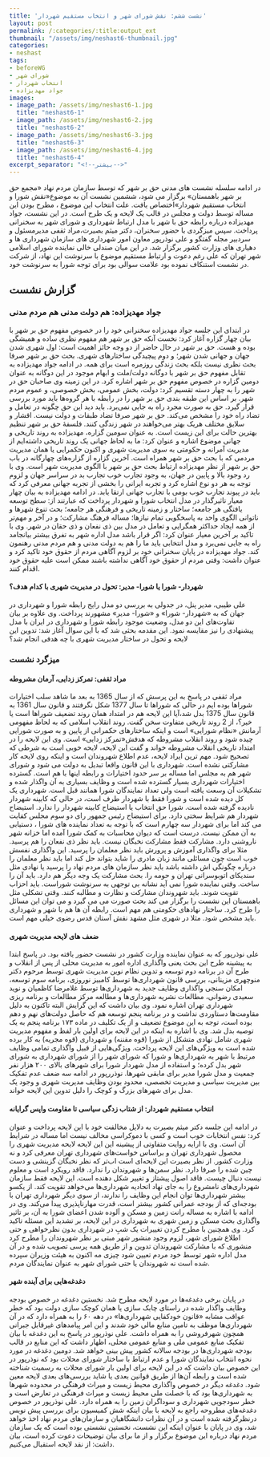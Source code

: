 ```yaml
---
title: 'نشست ششم: نقش شورای شهر و انتخاب مستقیم شهردار'
layout: post
permalink: /:categories/:title:output_ext
thumbnail: "/assets/img/neshast6-thumbnail.jpg"
categories:
- neshast
tags:
- beforeWG
- شورای شهر
- انتخاب شهردار
- جواد مهدیزاده
images:
- image_path: /assets/img/neshast6-1.jpg
  title: "neshast6-1"
- image_path: /assets/img/neshast6-2.jpg
  title: "neshast6-2"
- image_path: /assets/img/neshast6-3.jpg
  title: "neshast6-3"
- image_path: /assets/img/neshast6-4.jpg
  title: "neshast6-4"
excerpt_separator: "<!--بیشتر-->"
---
```


در ادامه سلسله نشست های مدنی حق بر شهر که توسط سازمان مردم نهاد «مجمع حق بر شهر باهمستان» برگزار می شود، ششمین نشست آن به موضوع«نقش شورا و انتخاب مستقیم شهردار»­اختصاص یافت. علت انتخاب این موضوع ، مطرح بودن این مساله توسط دولت و مجلس در قالب یک لایحه و یک طرح است. در این نشست، جواد مهدیزاده درباره رابطه حق با شهر با مدل ارتباط شهرداری و شورای شهر به سخنرانی پرداخت. سپس میزگردی با حضور سخنران، دکتر میثم بصیرت،مراد ثقفی مدیرمسئول و سردبیر مجله گفتگو و علی نوذرپور معاون امور شهرداری های سازمان شهرداری ها و دهیاری های وزارت کشور برگزار شد. در این میان صندلی خالی نماینده شورای اسلامی شهر تهران که علی رغم دعوت و ارتباط مستقیم موضوع با سرنوشت این نهاد، از شرکت در نشست استنکاف نموده بود علامت سوالی بود برای توجه شورا به سرنوشت خود.
## گزارش نشست
### جواد مهدیزاده: هم دولت مدنی هم مردم مدنی
در ابتدای این جلسه جواد مهدیزاده سخنرانی خود را در خصوص مفهوم حق بر شهر با بیان چهار گزاره آغاز کرد: نخست آنکه حق بر شهر هم مفهوم نظری ساده و همیشگی بوده و هست. حق بر شهر در حال حاضر از دو وجه حائز اهمیت است: اول شهری شدن جهان و جهانی شدن شهر؛ و دوم پیچیدگی ساختارهای شهری. بحث حق بر شهر صرفا بحث نظری نیست بلکه بحث زندگی روزمره است برای همه. در ادامه جواد مهدیزاده به تقابل مفهوم حق بر شهر با دوگانه دولت/ملت و ابهام موجود در این دوگانه به عنوان دومین گزاره در خصوص مفهوم حق بر شهر اشاره کرد. در این زمینه وی صاحبان حق در شهر را به چهار دسته تقسیم کرد: دولت، بخش عمومی، بخش خصوصی، و عموم مردم شهر. بر اساس این طبقه بندی حق بر شهر را در رابطه با هر گروه‌ها باید مورد بررسی قرار گیرد. حق به صورت مجرد راه به جایی نمی‌برد. باید دید این حق چگونه در تعامل و تضاد راه خود را مشخص می‌کند. حق بر شهر صرفا تضاد طبقات و دولت نیست. اقشار و سلایق مختلف هریک بهتر می‌خواهند در شهر زندگی کنند. فلسفهٔ حق بر شهر تنظیم بهترین حالت برای این زیست است. به عنوان سومین گزاره، مهدیزاده به روند تاریخی و جهانی موضوع اشاره و عنوان کرد: ما به لحاظ جهانی یک روند تاریخی داشته‌ایم از مدیریت آمرانه و حکومتی به سوی مدیریت شهری و اکنون حکمرایی یا‌‌ همان مدیریت مردمی که با بحث حق بر شهر همراه است. آخرین گزاره از گزاره‌های چهارگانه در باب حق بر شهر از نظر مهدیزاده ارتباط بحث حق بر شهر با الگوی مدیریت شهر است. وی با رد وجود بالا و پایین در جهان، به وجود تجارب خوب تجارب بد در سراسر جهان و لزوم توجه به هر دو نوع اشاره کرد و تجربه ایرانی را بخشی از تجربه جهانی معرفی کرد که باید در پیوند تجارب خوب بومی با تجارب جهانی ارتقا یابد. در ادامه مهدیزاده به بیان چهار معیار تاثیرگذار در مدل انتخاب شورا و شهردار پرداخت که عبارتند از: سطح توسعه یافتگی هر جامعه؛ ساختار و زمینه تاریخی و فرهنگی هر جامعه؛ بحث تنوع شهر‌ها و ناتوانی الگوی واحد به پاسخگویی تمام نیاز‌ها؛ مساله فرهنگ مشارکت؛ و در آخر و مهم‌تر از همه ایجاد حداکثر همگرایی و تعامل در مدل بین ذی نفعان و ذی حقان در شهر. وی با تاکید بر آخرین معیار عنوان کرد: اگر قرار باشد مدل اداره شهر به تفرق بیشتر بیانجامد راه به جایی نمی‌برد و مدل انتخابی باید ما را هم به دولت مدنی و هم مردم مدنی رهنمون کند. جواد مهدیزاده در پایان سخنرانی خود بر لزوم آگاهی مردم از حقوق خود تاکید کرد و عنوان داشت: وقتی مردم از حقوق خود آگاهی نداشته باشند ممکن است علیه حقوق خود اقدام کنند.
#### شهردار- شورا یا شورا- مدیر: تحول در مدیریت شهری با کدام هدف؟
علی طیبی، مدیر پنل، در جدولی به بررسی دو مدل رایج رابطه شورا و شهرداری در جهان که به «شهردار- شورا» و «شورا- مدیر» مشهورند پرداخت. وی علاوه بر بیان تفاوت‌های این دو مدل، وضعیت موجود رابطه شورا و شهرداری در ایران با مدل پیشنهادی را نیز مقایسه نمود. این مقدمه بحثی شد که با این سوال آغاز شد: تدوین این لایحه و تحول در ساختار مدیریت شهری با چه هدفی انجام شد؟
### میزگرد نشست
#### مراد ثقفی: تمرکز زدایی، آرمان مشروطه
مراد ثقفی در پاسخ به این پرسش که از سال 1365 به بعد ما شاهد سلب اختیارات شوراها بوده ایم در حالی که شوراها تا سال 1377 شکل نگرفتند و قانون سال 1361 به قانون سال 1375 بدل شد،آیا این لایحه هم در امتداد همان روند تضعیف شوراها است یا خیر؟، از 2 روند تاریخی متفاوت سخن گفت. روند انقلاب اسلامی که به لحاظ مفهومی آرمانش «نظام شورایی» است و اینکه ساختارهای حکمرانی از پایین و به صورت شورایی چیده شود و روند انقلاب مشروطه که هدفش«تمرکز زدایی» است. وی این لایحه را در امتداد تاریخی انقلاب مشروطه خواند و گفت این لایحه، لایحه خوبی است به شرطی که تصحیح شود. مهم ترین ایراد لایحه، عدم اطلاع شهروندان است و اینکه روی لایحه کار مشارکتی نشده است. شهرداری با این قانون واقعا تبدیل به دولت می شود و شورای شهر هم به مجلس اما مساله بر سر حدود اختیارات و رابطه اینها با هم است. گسترده اختیارات شهرداری بسیار گسترده شده است و وظایف بسیاری به آن واگذار شده و تشکیلات آن وسعت یافته است ولی تعداد نمایندگان شورا همانند قبل است. شهرداری یک کل دیده شده است و شورا فقط با شهردار طرف است، در حالی که کابینه شهردار نادیده گرفته شده است. شورا حق انتخاب یا استیضاح کابینه شهردار را ندارد. استیضاح شهردار هم شرایط سختی دارد. برای استیضاح رئیس جمهور رای دو سوم مجلس کفایت می کند اما برای شهردار سه چهارم است که با توجه به تعداد نماینده های شورا ، دستیابی به آن ممکن نیست. درست است که دیوان محاسبات به کمک شورا آمده اما خزانه شهر ناروشنی دارد. مشارکت فقط مشارکت نخبگان نیست. باید نظر ذی نفعان را هم پرسید. مثلا برای واگذاری آموزش و پرورش باید نظر معلمان را پرسید. این واگذاری نفسش خوب است چون مسائلی مانند زبان مادری را شاید بتواند حل کند اما باید نظر معلمان را درباره چگونگی اش داشته باشد باید نظر سازمان های مردم نهاد را پرسید یا نهادی مثل سندیکای اتوبوسرانی تهران و حومه را. بحث مشارکت یک وجه دیگر هم دارد. باید آن را ساخت. وقتی نماینده شورا نمی آید نشانه بی توجهی به سرنوشت شوراست. باید احزاب تقویت شوند. باید شهروندان مشارکت و نظارت و مطالبه کنند. وقتی تشکلی مثل باهمستان این نشست را برگزار می کند بحث صورت می می گیرد و می توان این مسائل را طرح کرد. ساختار نهادهای حکومتی هم مهم است. رابطه آن ها هم با شهر و شهرداری باید مشخص شود. مثلا در شهری مثل مشهد نقش آستان قدس رضوی خیلی مهم است.
#### ضعف های لایحه مدیریت شهری
علی نوذرپور که به عنوان نماینده وزارت کشور در نشست حضور یافته بود. در پاسخ ابتدا به پیشینه طرح این بحث یعنی واگذاری اداره امور به مدیریت محلی از پس از انقلاب و طرح آن در برنامه دوم توسعه و تدوین نظام نوین مدیریت شهری توسط مرحوم دکتر منوچهری مزینانی، بررسی قانون شهرداری‌ها توسط کامبیز نوروزی، برنامه سوم توسعه، امکان سنجی واگذاری وظایف جدید به شهرداری‌ها توسط غلامرضا کاظمیان و نوید سعیدی رضوانی، مطالعات نشریه شهرداری‌ها و مطالعه مرکز مطالعات و برنامه ریزی شهرداری تهران اشاره نمود. وی بیان داشت که این گرایش البته تاکنون به دلیل مقاومت‌ها دستاوردی نداشت و در برنامه پنجم توسعه هم که حاصل دولت‌های نهم و دهم بوده است، توجه به این موضوع تضعیف و از یک تکلیف در ماده ۱۷۳ برنامه پنجم به یک توصیه بدل شد. وی با اشاره به اینکه در این لایحه برای اولین بار لفظ و مفهوم مدیریت شهری شامل نهادی متشکل از شورا (قوه مقننه) و شهرداری (قوه مجریه) به کار برده شده است به ویژگی‌های این لایحه پرداخت. ویژگی‌هایی از قبیل واگذاری تمامی وظایف مرتبط با شهر به شهرداری‌ها و شورا که شورای شهر را از شورای شهرداری به شورای شهر بدل کرده؛ و استفاده از مدل شهردار شورا برای شهرهای بالای ۲۰۰ هزار نفر جمعیت و مدل شورا مدیر برای مابقی شهر‌ها. نوذررپور در ادامه سه ضعف عدم تفکیک بین مدیریت سیاسی و مدیریت تخصصی، محدود بودن وظایف مدیریت شهری و وجود یک مدل برای شهرهای بزرگ و کوچک را دلیل تدوین این لایحه خواند.
#### انتخاب مستقیم شهردار: از شتاب زدگی سیاسی تا مقاومت واپس گرایانه
در ادامه این جلسه دکتر میثم بصیرت به دلایل مخالفت خود با این لایحه پرداخت و عنوان کرد: نفس انتخابات خوب است و کسی با دموکراسی مخالف نیست اما مساله در شرایط آن است. وی با ارایه روایت متفاوتی از پیشینه این این لایحه لایحه مدیریت شهری را محصول شهرداری تهران و براساس خواست‌های شهرداری تهران معرفی کرد و نه وزارت کشور. از نظر بصیرت این لایحه‌ای است اب‌تر که نظر نخبگان گزینشی و دست چین شده را صرفا دارد. نظر سمن‌ها و شهروندان را ندارد. فاقد رویکرد است و معلوم نیست دنبال چیست. فاقد اصول پیشتاز و تغییر شکل دهنده است. این لایحه فقط سازمان شهرداری‌های نامشروع را به جای نهاد اتحادیه شهرداری‌ها می‌خواهد تقویت کند. از یکسو بیشتر شهرداری‌ها توان انجام این وظایف را ندارند، از سوی دیگر شهرداری تهران با بودجه‌ای که از بودجه عمرانی کشور بیشتر است، قدرت مهارناپذیری پیدا می‌کند. وی در ادامه با اشاره به مساله رانت زمین و مسکن و آلوده شدن اعضای شورا به آن، بر تاثیر واگذاری بحث مسکن و زمین شهری به شهرداری در این لایحه، بر تشدید این مسئله تاکید کرد. وی همچنین با مطرح کردن تغییرات یک شبِ در شهرداری بدون نظرخواهی و حتی اطلاع شورای شهر، لزوم وجود منشور شهر مبتی بر نظر شهروندان را مطرح کرد منشوری که با مشارکت شهروندان تدوین و از طریق همه پرسی تصویب شده و در آن مدل اداره شهر توسط خود مردم تعیین شود چیزی مه اکنون به هیئت وزیران سپرده شده است نه شهروندان یا حتی شورای شهر به عنوان نمایندگان مردم.
#### دغدغه‌هایی برای آینده شهر
در پایان برخی دغدغه‌ها در مورد لایحه مطرح شد. نخستین دغدغه در خصوص بودجه وظایف واگذار شده در راستای چابک سازی یا‌‌ همان کوچک سازی دولت بود که خطر عواقب مشابه «قانون خودکفایی شهرداری‌ها» در دهه ۶۰ را به همراه دارد که در آن شهرداری‌ها موظف به تامین منابع مالی خود شدند و این امر پیامدهای غیرقابل جبرانی همچون شهرفروشی را به همراه داشت. علی نوذرپور در پاسخ به این دغدغه با بیان تفکیک منابع عمومی ملی و منابع عمومی محلی، اظهار داشت که این منابع در قالب بودجه شهرداری‌ها در بودجه سالانه کشور پیش بینی خواهد شد. دومین دغدغه در مورد نحوه انتخاب نمایندگان شورا و عدم ارتباط با ساختار شورای محلات بود که نوذرپور در این خصوص بیان داشت که در این لایحه برای اولین بار شورای محلات به رسمیت شناخته شده است و رابطه آن‌ها از طریق قوانین بعدی یا شاید بررسی‌های بعدی لایحه معین شود. دغدغه دیگر در خصوص واگذاری محیط زیست و میراث فرهنگی در محدوده شهر‌ها به شهرداری‌ها بود که با خصلت ملی محیط زیست و میراث فرهنگی در تعارض است و خطر سودجویی شهرداری و سوداگران زمین را به همراه دارد. علی نوذرپور در خصوص دغدغه‌های مطروحه راجع به لایحه با بیان اینکه شش کمیسیون برای بررسی پیش نویس درنظرگرفته شده است و در آن نظرات دانشگاهیان و سازمان‌های مردم نهاد اخذ خواهد شد، وی در پایان با عنوان اینکه این نشست، نخستین نشستی بوده است که یک سازمان مردم نهاد درباره این موضوع برگزار و از ما برای بیان توضیحات دعوت کرده است، بیان داشت: از نقد لایحه استقبال می‌کنیم.